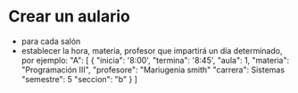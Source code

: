 # Crear un aulario
  - para cada salón
  - establecer la hora, materia, profesor que impartirá un día determinado, por ejemplo:
    "A": [
      { 
        "inicia": '8:00', 
        "termina": '8:45',
        "aula": 1,
        "materia": "Programación III",
        "profesore": "Mariugenia smith"
        "carrera": Sistemas
        "semestre": 5
        "seccion": "b"
      }
    ]

